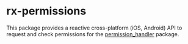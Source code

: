 # rx-permissions
This package provides a reactive cross-platform (iOS, Android) API 
to request and check permissions for the [permission_handler](https://pub.dev/packages/permission_handler) package.
